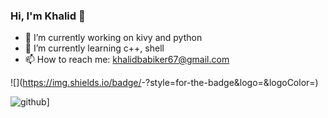 ### Hi, I'm Khalid 👋

- 🔭 I’m currently working on kivy and python 
- 🌱 I’m currently learning c++, shell
- 📫 How to reach me: khalidbabiker67@gmail.com

![<Badge python>](https://img.shields.io/badge/<Badge python>-<Background white>?style=for-the-badge&logo=<Icon python>&logoColor=<Logo blue>)

![github](https://img.shields.io/badge/GitHub-ffffff?style=for-the-badge&logo=GitHub&logoColor=white)]

